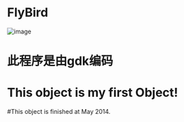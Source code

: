# FlyBird
![image](https://github.com/feemung/FlyBird/master/startActivity.png)

# 此程序是由gdk编码
# This object is my first Object!
#This object is finished at May 2014.
